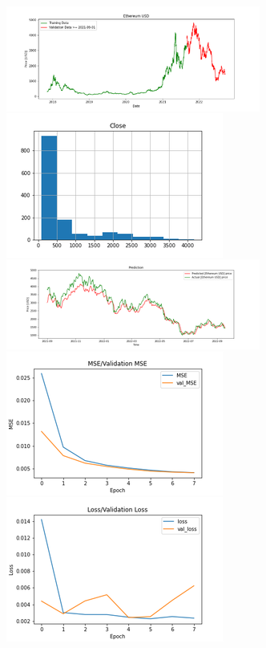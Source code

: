 ![](https://github.com/rahul2805/ML-based-stock-price-prediction/raw/master/ETH-USD_20220918_8b1accafd4582c216de64866a3f3415c/Ethereum%20USD_price.png)
![](https://github.com/rahul2805/ML-based-stock-price-prediction/raw/master/ETH-USD_20220918_8b1accafd4582c216de64866a3f3415c/Ethereum%20USD_hist.png)
![](https://github.com/rahul2805/ML-based-stock-price-prediction/raw/master/ETH-USD_20220918_8b1accafd4582c216de64866a3f3415c/Ethereum%20USD_prediction.png)
![](https://github.com/rahul2805/ML-based-stock-price-prediction/raw/master/ETH-USD_20220918_8b1accafd4582c216de64866a3f3415c/MSE.png)
![](https://github.com/rahul2805/ML-based-stock-price-prediction/raw/master/ETH-USD_20220918_8b1accafd4582c216de64866a3f3415c/loss.png)
